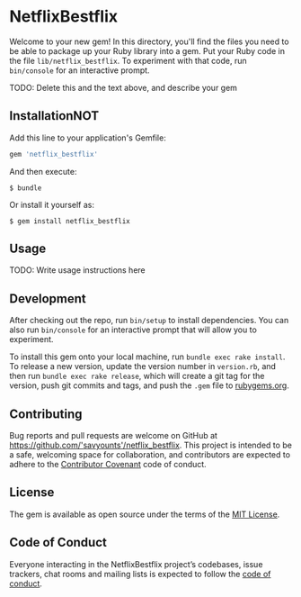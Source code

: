 # NetflixBestflix
Welcome to your new gem! In this directory, you'll find the files you need to be able to package up your Ruby library into a gem. Put your Ruby code in the file `lib/netflix_bestflix`. To experiment with that code, run `bin/console` for an interactive prompt.

TODO: Delete this and the text above, and describe your gem

## InstallationNOT

Add this line to your application's Gemfile:

```ruby
gem 'netflix_bestflix'
```

And then execute:

    $ bundle

Or install it yourself as:

    $ gem install netflix_bestflix

## Usage

TODO: Write usage instructions here

## Development

After checking out the repo, run `bin/setup` to install dependencies. You can also run `bin/console` for an interactive prompt that will allow you to experiment.

To install this gem onto your local machine, run `bundle exec rake install`. To release a new version, update the version number in `version.rb`, and then run `bundle exec rake release`, which will create a git tag for the version, push git commits and tags, and push the `.gem` file to [rubygems.org](https://rubygems.org).

## Contributing

Bug reports and pull requests are welcome on GitHub at https://github.com/'savyounts'/netflix_bestflix. This project is intended to be a safe, welcoming space for collaboration, and contributors are expected to adhere to the [Contributor Covenant](http://contributor-covenant.org) code of conduct.

## License

The gem is available as open source under the terms of the [MIT License](https://opensource.org/licenses/MIT).

## Code of Conduct

Everyone interacting in the NetflixBestflix project’s codebases, issue trackers, chat rooms and mailing lists is expected to follow the [code of conduct](https://github.com/'savyounts'/netflix_bestflix/blob/master/CODE_OF_CONDUCT.md).
